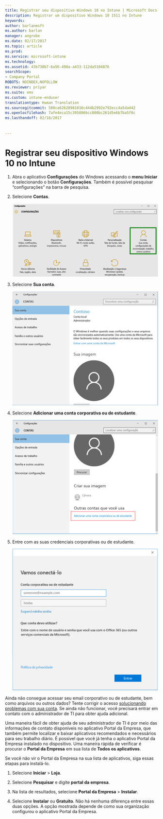```yaml
---
title: Registrar seu dispositivo Windows 10 no Intune | Microsoft Docs
description: Registrar um dispositivo Windows 10 1511 no Intune
keywords: 
author: barlanmsft
ms.author: barlan
manager: angrobe
ms.date: 02/17/2017
ms.topic: article
ms.prod: 
ms.service: microsoft-intune
ms.technology: 
ms.assetid: 43b738b7-6a56-498a-a433-112da5104876
searchScope:
- Company Portal
ROBOTS: NOINDEX,NOFOLLOW
ms.reviewer: priyar
ms.suite: ems
ms.custom: intune-enduser
translationtype: Human Translation
ms.sourcegitcommit: 580ca62628981016c444b2992e792ecc4a5da442
ms.openlocfilehash: 7afe4eca15c395806bcc800bc261d5e6b7ba5f0c
ms.lasthandoff: 02/18/2017


---
```


# <a name="enroll-your-windows-10-device-in-intune"></a>Registrar seu dispositivo Windows 10 no Intune

1.  Abra o aplicativo **Configurações** do Windows acessando o **menu Iniciar** e selecionando o botão **Configurações**. Também é possível pesquisar “configurações” na barra de pesquisa.

2. Selecione **Contas**.

    ![Vá para Configurações e Contas](./media/W10-enroll-1-settings-accounts.png)

3. Selecione **Sua conta**.

    ![Selecionar sua conta](./media/W10-enroll-2-accounts-your-account.png)

4. Selecione **Adicionar uma conta corporativa ou de estudante**.

    ![Selecione adicionar uma conta corporativa ou de estudante](./media/w10-enroll-3-add-work-school-acct.png)

5. Entre com as suas credenciais corporativas ou de estudante.

    ![Entrar](./media/W10-enroll-4-sign-in.png)

Ainda não consegue acessar seu email corporativo ou de estudante, bem como arquivos ou outros dados? Tente corrigir o acesso [solucionando problemas com sua conta](troubleshoot-your-windows-10-device-windows.md#troubleshooting-steps-to-follow-if-you-see-your-account). Se ainda não funcionar, você precisará entrar em contato com o administrador de TI para obter ajuda adicional.

Uma maneira fácil de obter ajuda de seu administrador de TI é por meio das informações de contato disponíveis no aplicativo Portal da Empresa, que também permite localizar e baixar aplicativos recomendados e necessários para seu trabalho diário. É possível que você já tenha o aplicativo Portal da Empresa instalado no dispositivo. Uma maneira rápida de verificar é procurar o __Portal da Empresa__ em sua lista de __Todos os aplicativos__.

Se você não vir o Portal da Empresa na sua lista de aplicativos, siga essas etapas para instalá-lo.

1. Selecione **Iniciar** > **Loja**.

2. Selecione **Pesquisar** e digite **portal da empresa**.

3. Na lista de resultados, selecione **Portal da Empresa** > **Instalar**.

4. Selecione **Instalar** ou **Gratuito**. Não há nenhuma diferença entre essas duas opções. A opção mostrada depende de como sua organização configurou o aplicativo Portal da Empresa.

